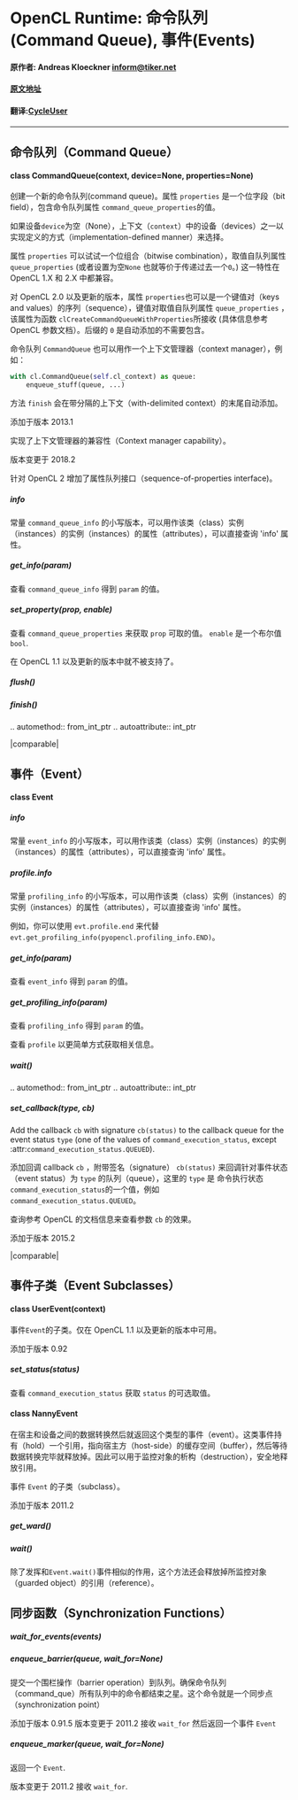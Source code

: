 OpenCL Runtime: 命令队列(Command Queue), 事件(Events)
===============================================

#### 原作者: Andreas Kloeckner <inform@tiker.net>
#### [原文地址](https://documen.tician.de/pyopencl/runtime_queue.html)
#### 翻译:[CycleUser](https://github.com/cycleuser)

___________________________________

命令队列（Command Queue）
-------------

#### class CommandQueue(context, device=None, properties=None)

创建一个新的命令队列(command queue)。属性 `properties` 是一个位字段（bit field），包含命令队列属性 `command_queue_properties`的值。

如果设备`device`为空（None），上下文（`context`）中的设备（devices）之一以实现定义的方式（implementation-defined manner）来选择。

属性 `properties` 可以试试一个位组合（bitwise combination），取值自队列属性`queue_properties` (或者设置为空`None` 也就等价于传递过去一个`0`。) 这一特性在 OpenCL 1.X 和 2.X 中都兼容。

对 OpenCL 2.0 以及更新的版本，属性 `properties`也可以是一个键值对（keys and values）的序列（sequence），键值对取值自队列属性 `queue_properties` ，该属性为函数 `clCreateCommandQueueWithProperties`所接收 (具体信息参考 OpenCL 参数文档）。后缀的 `0` 是自动添加的不需要包含。

命令队列 `CommandQueue` 也可以用作一个上下文管理器（context manager），例如：

```Python
with cl.CommandQueue(self.cl_context) as queue:
    enqueue_stuff(queue, ...)
```

方法 `finish` 会在带分隔的上下文（with-delimited context）的末尾自动添加。

添加于版本 2013.1

实现了上下文管理器的兼容性（Context manager capability）。

版本变更于 2018.2

针对 OpenCL 2 增加了属性队列接口（sequence-of-properties interface)。

##### info

常量 `command_queue_info` 的小写版本，可以用作该类（class）实例（instances）的实例（instances）的属性（attributes），可以直接查询 'info' 属性。

##### get_info(param)

查看 `command_queue_info` 得到 `param` 的值。

##### set_property(prop, enable)

查看 `command_queue_properties` 来获取 `prop` 可取的值。
`enable` 是一个布尔值 `bool`.

在 OpenCL 1.1 以及更新的版本中就不被支持了。

##### flush()
##### finish()

.. automethod:: from_int_ptr
.. autoattribute:: int_ptr

|comparable|

事件（Event）
-----

#### class Event

##### info

常量 `event_info` 的小写版本，可以用作该类（class）实例（instances）的实例（instances）的属性（attributes），可以直接查询 'info' 属性。

##### profile.info

常量 `profiling_info` 的小写版本，可以用作该类（class）实例（instances）的实例（instances）的属性（attributes），可以直接查询 'info' 属性。

例如，你可以使用 `evt.profile.end` 来代替
`evt.get_profiling_info(pyopencl.profiling_info.END)`。

##### get_info(param)

查看 `event_info` 得到 `param` 的值。

##### get_profiling_info(param)

查看 `profiling_info` 得到 `param` 的值。

查看 `profile` 以更简单方式获取相关信息。

##### wait()

.. automethod:: from_int_ptr
.. autoattribute:: int_ptr

##### set_callback(type, cb)

Add the callback `cb` with signature ``cb(status)`` to the callback
queue for the event status `type` (one of the values of
`command_execution_status`, except :attr:`command_execution_status.QUEUED`).


添加回调 callback `cb` ，附带签名（signature） ``cb(status)`` 来回调针对事件状态（event status）为 `type` 的队列（queue），这里的 `type` 是 命令执行状态`command_execution_status`的一个值，例如 `command_execution_status.QUEUED`。

查询参考 OpenCL 的文档信息来查看参数 `cb` 的效果。

添加于版本 2015.2

|comparable|

事件子类（Event Subclasses）
----------------

#### class UserEvent(context)

事件`Event`的子类。仅在 OpenCL 1.1 以及更新的版本中可用。

添加于版本 0.92

##### set_status(status)

查看 `command_execution_status` 获取 `status` 的可选取值。

#### class NannyEvent

在宿主和设备之间的数据转换然后就返回这个类型的事件（event）。这类事件持有（hold）一个引用，指向宿主方（host-side）的缓存空间（buffer），然后等待数据转换完毕就释放掉。因此可以用于监控对象的析构（destruction），安全地释放引用。

事件 `Event` 的子类（subclass）。

添加于版本 2011.2

##### get_ward()

##### wait()

除了发挥和`Event.wait()`事件相似的作用，这个方法还会释放掉所监控对象（guarded object）的引用（reference）。

同步函数（Synchronization Functions）
-------------------------

##### wait_for_events(events)

##### enqueue_barrier(queue, wait_for=None)

提交一个围栏操作（barrier operation）到队列。确保命令队列（command_que）所有队列中的命令都结束之星。这个命令就是一个同步点（synchronization
point）

添加于版本 0.91.5
版本变更于 2011.2
接收 `wait_for` 然后返回一个事件 `Event`

##### enqueue_marker(queue, wait_for=None)

返回一个 `Event`.

版本变更于 2011.2
接收 `wait_for`.